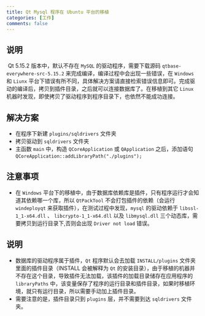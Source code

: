 ```yaml
---
title: Qt Mysql 程序在 Ubuntu 平台的移植
categories: [工作]
comments: false
---
```


## 说明

​	Qt 5.15.2 版本中，默认不存在 `MySQL` 的驱动程序，需要下载源码 `qtbase-everywhere-src-5.15.2` 来完成编译，编译过程中会出现一些错误，在 `Windows` 和 `Liunx` 平台下错误有所不同，具体解决方案请直接检索错误信息即可。完成驱动的编译后，拷贝到插件目录，之后就可以连接数据库了。在移植到其它 `Linux` 机器时发现，即使拷贝了驱动程序到程序目录下，也依然不能成功连接。

## 解决方案
- 在程序下新建 `plugins/sqldrivers` 文件夹
- 拷贝驱动到 `sqldrivers` 文件夹
- 主函数 `main` 中，构造 `QCoreApplication` 或 `QApplication` 之后，添加语句 `QCoreApplication::addLibraryPath("./plugins");`

## 注意事项

- 在 `Windows` 平台下的移植中，由于数据库依赖库是插件，只有程序运行才会知道其依赖哪一个库，所以 `QtPackTool` 不会打包插件的依赖（会运行 `windeployqt` 来获取插件），在测试过程中发现，`mysql` 的驱动依赖于 `libssl-1_1-x64.dll` 、 `libcrypto-1_1-x64.dll` 以及 `libmysql.dll` 三个动态库，需要拷贝到运行目录下,否则会出现 `Driver not load` 错误。

## 说明
- 数据库的驱动程序属于插件，`Qt` 程序默认会去加载 `INSTALL/plugins` 文件夹里面的插件目录（INSTALL 会被解释为 `Qt` 的安装目录），由于移植的机器并不存在这个目录，导致插件无法加载，该插件的加载目录储存在应用程序的 `libraryPaths` 中，该变量保存了程序的运行目录和插件目录，如果时移植环境，就只有运行目录，所以需要手动加上插件目录。
- 需要注意的是，插件目录只到 `plugins` 层，并不需要到达 `sqldrivers` 文件夹。
